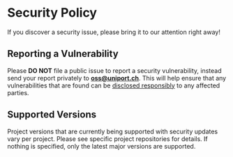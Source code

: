 # Security Policy

If you discover a security issue, please bring it to our attention right away!

## Reporting a Vulnerability

Please **DO NOT** file a public issue to report a security vulnerability, instead send your report privately to **<oss@uniport.ch>**. This will help ensure that any vulnerabilities that are found can be [disclosed responsibly](https://en.wikipedia.org/wiki/Responsible_disclosure) to any affected parties.

## Supported Versions

Project versions that are currently being supported with security updates vary per project.
Please see specific project repositories for details.
If nothing is specified, only the latest major versions are supported.
